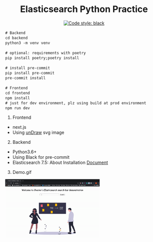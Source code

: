 <h1 align="center">Elasticsearch Python Practice</h1>

<p align="center">
<a href="https://github.com/psf/black">
<img alt="Code style: black" src="https://img.shields.io/badge/code%20style-black-000000.svg"></a>
</p>

```shell
# Backend
cd backend
python3 -m venv venv

# optional: requirements with poetry
pip install poetry;poetry install

# install pre-commit
pip install pre-commit
pre-commit install

# Frontend
cd frontend
npm install
# just for dev environment, plz using build at prod environment
npm run dev
```

1. Frontend
  - next.js
  - Using [unDraw](https://undraw.co/?fbclid=IwAR2WAsw_6Mt8N8cFB2KwjAB0_axgo_G8YSY5-wzjKeV9qwxvTudD6MtH938) svg image

2. Backend
  - Python3.6+
  - Using Black for pre-commit
  - Elasticsearch 7.5: About Installation [Document](https://www.elastic.co/guide/en/elasticsearch/reference/current/install-elasticsearch.html)

3. Demo.gif
<img src="https://github.com/Chestermozhao/elasticsearch_practice/blob/master/demo.gif" width=60% />
